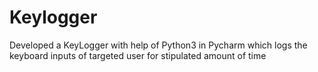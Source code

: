 # Keylogger
Developed a KeyLogger with help of Python3 in Pycharm which logs the keyboard inputs of targeted user for stipulated amount of time
